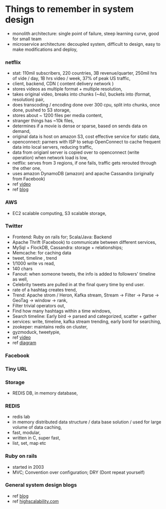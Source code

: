 # Things to remember in system design
- monolith architecture: single point of failure, steep learning curve, good for small team
- microservice architecture: decoupled system, difficult to design, easy to make modifications and deploy, 


### netflix 
- stat: 110mil subscribers, 220 countries, 3B revenue/quarter, 250mil hrs of vide / day, 1B hrs video / week, 37% of peak US traffic, 
- client, backend, CDN ( content delivery network )
- stores videos as multiple format + multiple resolution, 
- takes original video, breaks into chunks (~4s), buckets into (format, resolution) pair, 
- does transcoding / encoding done over 300 cpu, split into chunks, once done, pushed to S3 storage, 
- stores about ~ 1200 files per media content,
- stranger things has ~10k files, 
- determines if a movie is dense or sparse, based on sends data on demand,
- original data is host on amazon S3, cost effective service for static data,
- openconnect: parners with ISP to setup OpenConnect to cache frequent data into local servers, reducing traffic, 
- data from origianl server is copied over to openconnect (write operation) when network load is low,
- netflix: serves from 3 regions, if one fails, traffic gets rerouted through the other one, 
- uses amazon DynamoDB (amazon) and apache Cassandra (originally from Facebook)
- ref [video](https://www.youtube.com/watch?v=x9Hrn0oNmJM) 
- ref [blog](http://highscalability.squarespace.com/blog/2017/12/11/netflix-what-happens-when-you-press-play.html)


### AWS
- EC2 scalable computing, S3 scalable storage, 



### Twitter
- Frontend: Ruby on rails for; Scala/Java: Backend
- Apache Thrift (Facebook) to communicate between different services, 
- MySql + FlockDB, Cassandra: storage + relationships; 
- Memcache: for caching data
- tweet, timeline , trend
- 1/1000 write vs read, 
- 140 chars
- Fanout: when someone tweets, the info is added to followers' timeline as well, 
- Celebrity tweets are pulled in at the final query time by end user.
- rate of a hashtag creates trend, 
- Trend: Apache strom / Heron, Kafka stream, Stream -> Filter -> Parse -> GeoTag -> window -> rank, 
- Filter trivial operators out, 
- Find how many hashtags within a time windows,
- Search timeline: Early bird -> parsed and categorized, scatter + gather 
- services: write, timeline, kafka stream trending, early bord for searching, 
- zookeper: maintains redis on cluster,
- gyzmoduck, tweetypie, 
- ref [video](https://www.youtube.com/watch?v=wYk0xPP_P_8&t=16s)
- ref [diagram](https://imgur.com/6TFkVL2)

### Facebook

### Tiny URL

### Storage
- REDIS DB, in memory database,


### REDIS
- redis lab
- in memory distributed data structure / data base solution / used for large volume of data caching, 
- fast, modular, 
- written in C, super fast, 
- list, set, map etc




### Ruby on rails
- started in 2003
- MVC; Convention over configuration; DRY (Dont repeat yourself)

### General system design blogs
- ref [blog](https://github.com/checkcheckzz/system-design-interview)
- ref [highscalability.com](http://highscalability.com/blog/category/example)
